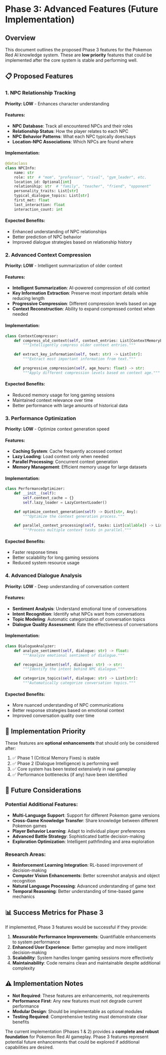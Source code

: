 # Phase 3: Advanced Features (Future Implementation)

## Overview

This document outlines the proposed Phase 3 features for the Pokemon Red AI knowledge system. These are **low priority** features that could be implemented after the core system is stable and performing well.

## 📋 **Proposed Features**

### 1. **NPC Relationship Tracking**
**Priority: LOW** - Enhances character understanding

#### Features:
- **NPC Database**: Track all encountered NPCs and their roles
- **Relationship Status**: How the player relates to each NPC
- **NPC Behavior Patterns**: What each NPC typically does/says
- **Location-NPC Associations**: Which NPCs are found where

#### Implementation:
```python
@dataclass
class NPCInfo:
    name: str
    role: str  # "mom", "professor", "rival", "gym_leader", etc.
    location_id: Optional[int]
    relationship: str  # "family", "teacher", "friend", "opponent"
    personality_traits: List[str]
    typical_dialogue_topics: List[str]
    first_met: float
    last_interaction: float
    interaction_count: int
```

#### Expected Benefits:
- Enhanced understanding of NPC relationships
- Better prediction of NPC behavior
- Improved dialogue strategies based on relationship history

### 2. **Advanced Context Compression**
**Priority: LOW** - Intelligent summarization of older context

#### Features:
- **Intelligent Summarization**: AI-powered compression of old context
- **Key Information Extraction**: Preserve most important details while reducing length
- **Progressive Compression**: Different compression levels based on age
- **Context Reconstruction**: Ability to expand compressed context when needed

#### Implementation:
```python
class ContextCompressor:
    def compress_old_context(self, context_entries: List[ContextMemoryEntry]) -> str:
        """Intelligently compress older context entries."""
        
    def extract_key_information(self, text: str) -> List[str]:
        """Extract most important information from text."""
        
    def progressive_compression(self, age_hours: float) -> str:
        """Apply different compression levels based on context age."""
```

#### Expected Benefits:
- Reduced memory usage for long gaming sessions
- Maintained context relevance over time
- Better performance with large amounts of historical data

### 3. **Performance Optimization**
**Priority: LOW** - Optimize context generation speed

#### Features:
- **Caching System**: Cache frequently accessed context
- **Lazy Loading**: Load context only when needed
- **Parallel Processing**: Concurrent context generation
- **Memory Management**: Efficient memory usage for large datasets

#### Implementation:
```python
class PerformanceOptimizer:
    def __init__(self):
        self.context_cache = {}
        self.lazy_loader = LazyContextLoader()
        
    def optimize_context_generation(self) -> Dict[str, Any]:
        """Optimize the context generation process."""
        
    def parallel_context_processing(self, tasks: List[callable]) -> List[Any]:
        """Process multiple context tasks in parallel."""
```

#### Expected Benefits:
- Faster response times
- Better scalability for long gaming sessions
- Reduced system resource usage

### 4. **Advanced Dialogue Analysis**
**Priority: LOW** - Deep understanding of conversation content

#### Features:
- **Sentiment Analysis**: Understand emotional tone of conversations
- **Intent Recognition**: Identify what NPCs want from conversations
- **Topic Modeling**: Automatic categorization of conversation topics
- **Dialogue Quality Assessment**: Rate the effectiveness of conversations

#### Implementation:
```python
class DialogueAnalyzer:
    def analyze_sentiment(self, dialogue: str) -> float:
        """Analyze emotional sentiment of dialogue."""
        
    def recognize_intent(self, dialogue: str) -> str:
        """Identify the intent behind NPC dialogue."""
        
    def categorize_topics(self, dialogue: str) -> List[str]:
        """Automatically categorize conversation topics."""
```

#### Expected Benefits:
- More nuanced understanding of NPC communications
- Better response strategies based on emotional context
- Improved conversation quality over time

## 🎯 **Implementation Priority**

These features are **optional enhancements** that should only be considered after:

1. ✅ Phase 1 (Critical Memory Fixes) is stable
2. ✅ Phase 2 (Dialogue Intelligence) is performing well
3. ✅ Core system has been tested extensively in real gameplay
4. ✅ Performance bottlenecks (if any) have been identified

## 🚀 **Future Considerations**

### **Potential Additional Features**:
- **Multi-Language Support**: Support for different Pokemon game versions
- **Cross-Game Knowledge Transfer**: Share knowledge between different Pokemon games
- **Player Behavior Learning**: Adapt to individual player preferences
- **Advanced Battle Strategy**: Sophisticated battle decision-making
- **Exploration Optimization**: Intelligent pathfinding and area exploration

### **Research Areas**:
- **Reinforcement Learning Integration**: RL-based improvement of decision-making
- **Computer Vision Enhancements**: Better screenshot analysis and object recognition
- **Natural Language Processing**: Advanced understanding of game text
- **Temporal Reasoning**: Better understanding of time-based game mechanics

## 📊 **Success Metrics for Phase 3**

If implemented, Phase 3 features would be successful if they provide:

1. **Measurable Performance Improvements**: Quantifiable enhancements to system performance
2. **Enhanced User Experience**: Better gameplay and more intelligent decision-making
3. **Scalability**: System handles longer gaming sessions more effectively
4. **Maintainability**: Code remains clean and maintainable despite additional complexity

## ⚠️ **Implementation Notes**

- **Not Required**: These features are enhancements, not requirements
- **Performance First**: Any new features must not degrade current performance
- **Modular Design**: Should be implementable as optional modules
- **Testing Required**: Comprehensive testing must demonstrate clear benefits

The current implementation (Phases 1 & 2) provides a **complete and robust foundation** for Pokemon Red AI gameplay. Phase 3 features represent potential future enhancements that could be explored if additional capabilities are desired.